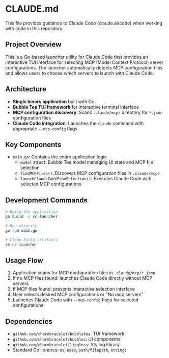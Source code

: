 # CLAUDE.md

This file provides guidance to Claude Code (claude.ai/code) when working with code in this repository.

## Project Overview

This is a Go-based launcher utility for Claude Code that provides an interactive TUI interface for selecting MCP (Model Context Protocol) server configurations. The launcher automatically detects MCP configuration files and allows users to choose which servers to launch with Claude Code.

## Architecture

- **Single binary application** built with Go
- **Bubble Tea TUI framework** for interactive terminal interface
- **MCP configuration discovery**: Scans `.claude/mcp/` directory for `*.json` configuration files
- **Claude Code integration**: Launches the `claude` command with appropriate `--mcp-config` flags

## Key Components

- `main.go`: Contains the entire application logic
  - `model` struct: Bubble Tea model managing UI state and MCP file selection
  - `findMCPFiles()`: Discovers MCP configuration files in `.claude/mcp/`
  - `launchClaudeCodeFromSelection()`: Executes Claude Code with selected MCP configurations

## Development Commands

```bash
# Build the application
go build -o cc-launcher

# Run directly
go run main.go

# Clean build artifacts
rm cc-launcher
```

## Usage Flow

1. Application scans for MCP configuration files in `.claude/mcp/*.json`
2. If no MCP files found: launches Claude Code directly without MCP servers
3. If MCP files found: presents interactive selection interface
4. User selects desired MCP configurations or "No mcp servers"
5. Launches Claude Code with `--mcp-config` flags for selected configurations

## Dependencies

- `github.com/charmbracelet/bubbletea`: TUI framework
- `github.com/charmbracelet/bubbles`: UI components
- `github.com/charmbracelet/lipgloss`: Styling library
- Standard Go libraries: `os`, `exec`, `path/filepath`, `strings`
